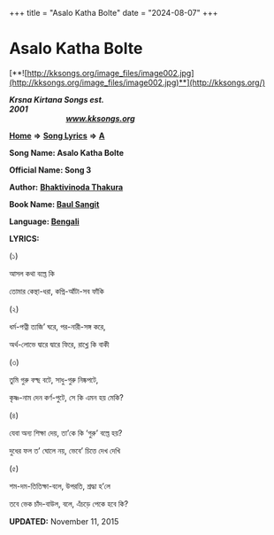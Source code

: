 +++
title = "Asalo Katha Bolte"
date = "2024-08-07"
+++

# Asalo Katha Bolte
[**![http://kksongs.org/image_files/image002.jpg](http://kksongs.org/image_files/image002.jpg)**](http://kksongs.org/)

**_Krsna Kirtana Songs est. 2001_**                                                                                                                                                 **_www.kksongs.org_**

**[Home](http://kksongs.org/)** **⇒** **[Song Lyrics](http://kksongs.org/lyrics.html)** **⇒** **[A](http://kksongs.org/songs/song_a.html)**

**Song Name: Asalo Katha Bolte**

**Official Name: Song 3**

**Author:** [**Bhaktivinoda Thakura**](http://kksongs.org/authors/list/bhaktivinoda.html)

**Book Name: [Baul Sangit](http://kksongs.org/authors/literature/baulsangit.html)**

**Language: [Bengali](http://kksongs.org/language/list/bengali.html)**

**LYRICS:**

(১)

আসল কথা বল্তে কি

তোমার কেন্থা\-ধরা, কপ্নি\-আঁটা\-সব ফাঁকি 

(২)

ধর্ম\-পত্নী ত্যজি’ ঘরে, পর\-নারী\-সঙ্গ করে,

অর্থ\-লোভে দ্বারে দ্বারে ফিরে, রাখ্লে কি বাকী

(৩)

তুমি গুরু বল্ছ বটে, সাধু\-গুরু নিষ্কপটে,

কৃষ্ণ\-নাম দেন কর্ণ\-পুটে, সে কি এমন হয় মেকি? 

(৪)

যেবা অন্য শিক্ষা দেয়, তা’কে কি ‘গুরু’ বল্তে হয়?

দুধের ফল ত’ ঘোলে নয়, ভেবে’ চিত্তে দেখ দেখি 

(৫)

শম\-দম\-তিতিক্ষা\-বলে, উপরতি, শ্রদ্ধা হ’লে

তবে ভেক চাঁদ\-বাউল, বলে, এঁচড়ে পেকে হবে কি?

**UPDATED:** November 11, 2015